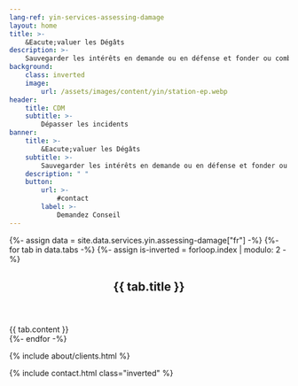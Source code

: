 ```yaml
---
lang-ref: yin-services-assessing-damage
layout: home
title: >-
    &Eacute;valuer les Dégâts
description: >-
    Sauvegarder les intérêts en demande ou en défense et fonder ou combattre la réclamation.
background:
    class: inverted
    image:
        url: /assets/images/content/yin/station-ep.webp
header:
    title: CDM
    subtitle: >-
        Dépasser les incidents
banner:
    title: >-
        &Eacute;valuer les Dégâts
    subtitle: >-
        Sauvegarder les intérêts en demande ou en défense et fonder ou combattre la réclamation
    description: " "
    button:
        url: >-
            #contact
        label: >-
            Demandez Conseil
---
```


{%- assign data = site.data.services.yin.assessing-damage["fr"] -%}
{%- for tab in data.tabs -%}
{%- assign is-inverted = forloop.index | modulo: 2 -%}
<section id="{{ tab.id }}" {% if is-inverted == 0 %}class="inverted"{% endif %}>
    <header class="major">
        <h2>{{ tab.title }}</h2>
    </header>
    {{ tab.content }}
</section>
{%- endfor -%}

{% include about/clients.html %}

{% include contact.html class="inverted" %}
